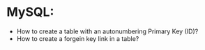 # MySQL:
- How to create a table with an autonumbering Primary Key (ID)?
- How to create a forgein key link in a table?
